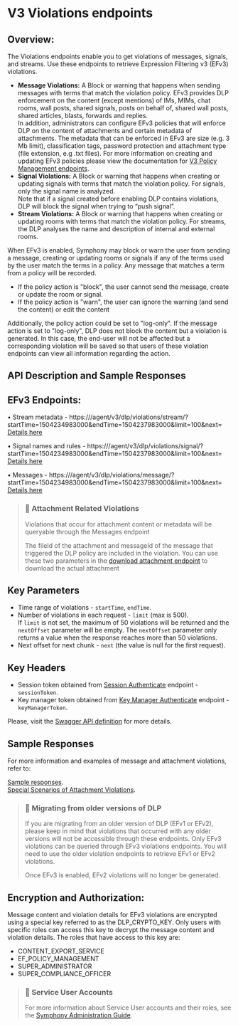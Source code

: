 # V3 Violations endpoints

## Overview:

The Violations endpoints enable you to get violations of messages, signals, and streams. Use these endpoints to retrieve Expression Filtering v3 (EFv3) violations.

* **Message Violations:** A Block or warning that happens when sending messages with terms that match the violation policy. EFv3 provides DLP enforcement on the content (except mentions) of IMs, MIMs, chat rooms, wall posts, shared signals, posts on behalf of, shared wall posts, shared articles, blasts, forwards and replies.\
  In addition, administrators can configure EFv3 policies that will enforce DLP on the content of attachments and certain metadata of attachments. The metadata that can be enforced in EFv3 are size (e.g. 3 Mb limit), classification tags, password protection and attachment type (file extension, e.g .txt files). For more information on creating and updating EFv3 policies please view the documentation for [V3 Policy Management endpoints](ref:v3-policy-management-endpoints).
* **Signal Violations:** A Block or warning that happens when creating or updating signals with terms that match the violation policy. For signals, only the signal name is analyzed.\
  Note that if a signal created before enabling DLP contains violations, DLP will block the signal when trying to “push signal”.
* **Stream Violations:** A Block or warning that happens when creating or updating rooms with terms that match the violation policy. For streams, the DLP analyses the name and description of internal and external rooms.

When EFv3 is enabled, Symphony may block or warn the user from sending a message, creating or updating rooms or signals if any of the terms used by the user match the terms in a policy. Any message that matches a term from a policy will be recorded.

* If the policy action is "block", the user cannot send the message, create or update the room or signal.
* If the policy action is "warn", the user can ignore the warning (and send the content) or edit the content

Additionally, the policy action could be set to "log-only". If the message action is set to "log-only", DLP does not block the content but a violation is generated. In this case, the end-user will not be affected but a corresponding violation will be saved so that users of these violation endpoints can view all information regarding the action.

## API Description and Sample Responses

## EFv3 Endpoints:

• Stream metadata - https:///agent/v3/dlp/violations/stream/?startTime=1504234983000\&endTime=1504237983000\&limit=100\&next=\
[Details here](ref:v3-stream-violations)

• Signal names and rules - https:///agent/v3/dlp/violations/signal/?startTime=1504234983000\&endTime=1504237983000\&limit=100\&next= \
[Details here](ref:v3-signal-violations)

• Messages - https:///agent/v3/dlp/violations/message/?startTime=1504234983000\&endTime=1504237983000\&limit=100\&next=\
[Details here](ref:v3-message-violations)

> ### 📘 Attachment Related Violations
>
> Violations that occur for attachment content or metadata will be queryable through the Messages endpoint
>
> The fileId of the attachment and messageId of the message that triggered the DLP policy are included in the violation. You can use these two parameters in the [download attachment endpoint](ref:v3-violation-attachment-download) to download the actual attachment

## Key Parameters

* Time range of violations - `startTime`, `endTime`.
* Number of violations in each request - `limit` (max is 500).\
  If `limit` is not set, the maximum of 50 violations will be returned and the `nextOffset` parameter will be empty. The `nextOffset` parameter only returns a value when the response reaches more than 50 violations.
* Next offset for next chunk - `next` (the value is null for the first request).

## Key Headers

* Session token obtained from [Session Authenticate](ref:session-authenticate) endpoint - `sessionToken`.
* Key manager token obtained from [Key Manager Authenticate](ref:key-manager-authenticate) endpoint - `keyManagerToken`.

Please, visit the [Swagger API definition](https://github.com/symphonyoss/symphony-api-spec) for more details.

## Sample Responses

For more information and examples of message and attachment violations, refer to:

[Sample responses](ref:sample-responses).\
[Special Scenarios of Attachment Violations](ref:v3-violations-endpoints).

> ### 🚧 Migrating from older versions of DLP
>
> If you are migrating from an older version of DLP (EFv1 or EFv2), please keep in mind that violations that occurred with any older versions will not be accessible through these endpoints. Only EFv3 violations can be queried through EFv3 violations endpoints. You will need to use the older violation endpoints to retrieve EFv1 or EFv2 violations.
>
> Once EFv3 is enabled, EFv2 violations will no longer be generated.

## Encryption and Authorization:

Message content and violation details for EFv3 violations are encrypted using a special key referred to as the DLP\_CRYPTO\_KEY. Only users with specific roles can access this key to decrypt the message content and violation details. The roles that have access to this key are:

* CONTENT\_EXPORT\_SERVICE
* EF\_POLICY\_MANAGEMENT
* SUPER\_ADMINISTRATOR
* SUPER\_COMPLIANCE\_OFFICER

> ### 🚧 Service User Accounts
>
> For more information about Service User accounts and their roles, see the [Symphony Administration Guide](https://symphony.direct/).

